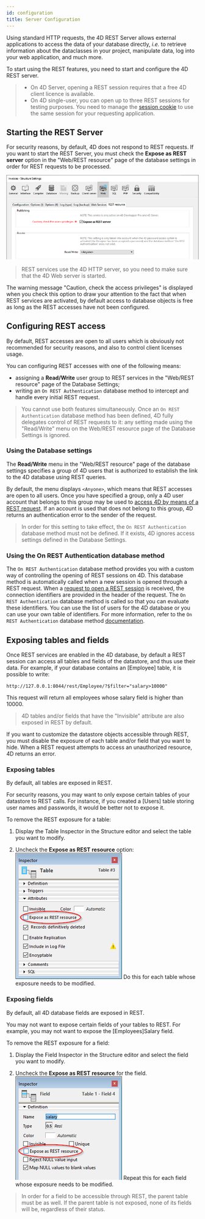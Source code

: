 ```yaml
---
id: configuration
title: Server Configuration
---
```


Using standard HTTP requests, the 4D REST Server allows external applications to access the data of your database directly, *i.e.* to retrieve information about the dataclasses in your project, manipulate data, log into your web application, and much more.

To start using the REST features, you need to start and configure the 4D REST server.

> - On 4D Server, opening a REST session requires that a free 4D client licence is available.<br/>
> - On 4D single-user, you can open up to three REST sessions for testing purposes.
> You need to manage the [session cookie](authUsers.md#session-cookie) to use the same session for your requesting application.  

## Starting the REST Server

For security reasons, by default, 4D does not respond to REST requests. If you want to start the REST Server, you must check the **Expose as REST server** option in the "Web/REST resource" page of the database settings in order for REST requests to be processed.

![alt-text](../assets/en/REST/Settings.png)

> REST services use the 4D HTTP server, so you need to make sure that the 4D Web server is started.

The warning message "Caution, check the access privileges" is displayed when you check this option to draw your attention to the fact that when REST services are activated, by default access to database objects is free as long as the REST accesses have not been configured.

## Configuring REST access

By default, REST accesses are open to all users which is obviously not recommended for security reasons, and also to control client licenses usage.  

You can configuring REST accesses with one of the following means:

- assigning a **Read/Write** user group to REST services in the "Web/REST resource" page of the Database Settings;
- writing an `On REST Authentication` database method to intercept and handle every initial REST request.

> You cannot use both features simultaneously. Once an `On REST Authentication` database method has been defined, 4D fully delegates control of REST requests to it: any setting made using the "Read/Write" menu on the Web/REST resource page of the Database Settings is ignored.

### Using the Database settings

The **Read/Write** menu in the "Web/REST resource" page of the database settings specifies a group of 4D users that is authorized to establish the link to the 4D database using REST queries.

By default, the menu displays `<Anyone>`, which means that REST accesses are open to all users. Once you have specified a group, only a 4D user account that belongs to this group may be used to [access 4D by means of a REST request](authUsers.md). If an account is used that does not belong to this group, 4D returns an authentication error to the sender of the request.

> In order for this setting to take effect, the `On REST Authentication` database method must not be defined. If it exists, 4D ignores access settings defined in the Database Settings.

### Using the On REST Authentication database method

The `On REST Authentication` database method provides you with a custom way of controlling the opening of REST sessions on 4D. This database method is automatically called when a new session is opened through a REST request. When a [request to open a REST session](authUsers.md) is received, the connection identifiers are provided in the header of the request. The `On REST Authentication` database method is called so that you can evaluate these identifiers. You can use the list of users for the 4D database or you can use your own table of identifiers.
For more information, refer to the `On REST Authentication` database method [documentation](https://doc.4d.com/4Dv18/4D/18/On-REST-Authentication-database-method.301-4505004.en.html).

## Exposing tables and fields

Once REST services are enabled in the 4D database, by default a REST session can access all tables and fields of the datastore, and thus use their data. For example, if your database contains an [Employee] table, it is possible to write:

```
http://127.0.0.1:8044/rest/Employee/?$filter="salary>10000"

```

This request will return all employees whose salary field is higher than 10000.

> 4D tables and/or fields that have the "Invisible" attribute are also exposed in REST by default.

If you want to customize the datastore objects accessible through REST, you must disable the exposure of each table and/or field that you want to hide. When a REST request attempts to access an unauthorized resource, 4D returns an error.

### Exposing tables

By default, all tables are exposed in REST.

For security reasons, you may want to only expose certain tables of your datastore to REST calls. For instance, if you created a [Users] table storing user names and passwords, it would be better not to expose it.

To remove the REST exposure for a table:

1. Display the Table Inspector in the Structure editor and select the table you want to modify.

2. Uncheck the **Expose as REST resource** option:
 ![alt-text](../assets/en/REST/table.png)
Do this for each table whose exposure needs to be modified.

### Exposing fields

By default, all 4D database fields are exposed in REST.

You may not want to expose certain fields of your tables to REST. For example, you may not want to expose the [Employees]Salary field.

To remove the REST exposure for a field:

1. Display the Field Inspector in the Structure editor and select the field you want to modify.

2. Uncheck the **Expose as REST resource** for the field.
 ![alt-text](../assets/en/REST/field.png)
Repeat this for each field whose exposure needs to be modified.

> In order for a field to be accessible through REST, the parent table must be as well. If the parent table is not exposed, none of its fields will be, regardless of their status.
